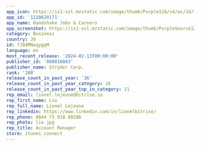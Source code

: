 ```yaml
---
app_icon: https://is1-ssl.mzstatic.com/image/thumb/Purple116/v4/ac/3d/1c/ac3d1c89-0b7c-8e70-59d8-9d40712bf82a/AppIcon-0-0-1x_U007emarketing-0-7-0-0-85-220.png/1024x1024bb.png
app_id: '1220620171'
app_name: Handshake Jobs & Careers
app_screenshot: https://is1-ssl.mzstatic.com/image/thumb/PurpleSource126/v4/40/42/5e/40425e46-a82b-9d12-ca24-a1ff25d96c95/d736888a-cfb0-424f-a75e-ada8c102b743_en-US-iPhone-6-5-0.png/1284x2778bb.png
category: Business
country: JO
id: fJ04MNaqygqM
language: en
most_recent_release: '2024-02-13T00:00:00'
publisher_id: '888816043'
publisher_name: Stryder Corp.
rank: '288'
release_count_in_past_year: '36'
release_count_in_past_year_category: 16
release_count_in_past_year_top_in_category: 21
rep_email: lionel.lejeune@bitrise.io
rep_first_name: Lio
rep_full_name: Lionel Lejeune
rep_linkedin: https://www.linkedin.com/in/lionelbitrise/
rep_phone: 0044 73 918 00286
rep_photo: lio.jpg
rep_title: Account Manager
store: itunes_connect
---
```

